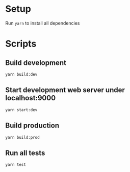 # Setup

Run `yarn` to install all dependencies

# Scripts

## Build development

`yarn build:dev`

## Start development web server under localhost:9000

`yarn start:dev`

## Build production

`yarn build:prod`

## Run all tests

`yarn test`
